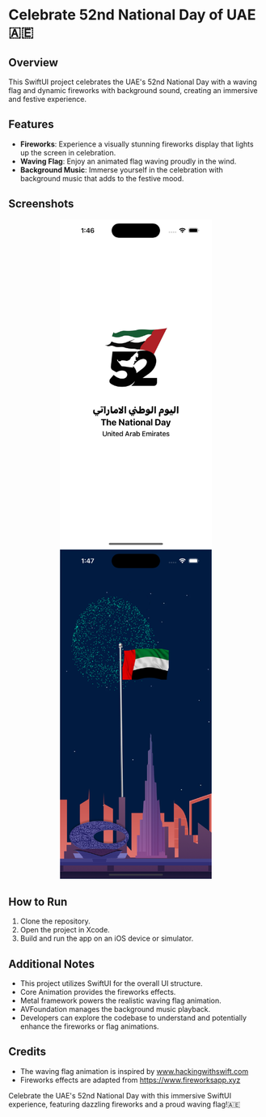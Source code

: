 # Celebrate 52nd National Day of UAE 🇦🇪

## Overview
This SwiftUI project celebrates the UAE's 52nd National Day with a waving flag and dynamic fireworks with background sound, creating an immersive and festive experience.

## Features
- **Fireworks**: Experience a visually stunning fireworks display that lights up the screen in celebration.
- **Waving Flag**: Enjoy an animated flag waving proudly in the wind.
- **Background Music**: Immerse yourself in the celebration with background music that adds to the festive mood.

## Screenshots
<p align="center">
  <img src="https://github.com/MushfiqHumayoon/UAEDay/blob/main/Screens/Screen0.png" alt="App Screenshot" width="300">
  <img src="https://github.com/MushfiqHumayoon/UAEDay/blob/main/Screens/Screen2.png" alt="App Screenshot" width="300">
</p>

## How to Run
1. Clone the repository.
2. Open the project in Xcode.
3. Build and run the app on an iOS device or simulator.

## Additional Notes
- This project utilizes SwiftUI for the overall UI structure.
- Core Animation provides the fireworks effects.
- Metal framework powers the realistic waving flag animation.
- AVFoundation manages the background music playback.
- Developers can explore the codebase to understand and potentially enhance the fireworks or flag animations.

## Credits
- The waving flag animation is inspired by www.hackingwithswift.com
- Fireworks effects are adapted from https://www.fireworksapp.xyz

Celebrate the UAE's 52nd National Day with this immersive SwiftUI experience, featuring dazzling fireworks and a proud waving flag!🇦🇪
